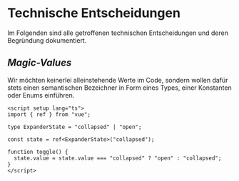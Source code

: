 # Technische Entscheidungen

Im Folgenden sind alle getroffenen technischen Entscheidungen und deren Begründung dokumentiert.

## _Magic-Values_

Wir möchten keinerlei alleinstehende Werte im Code, sondern wollen dafür stets einen semantischen Bezeichner in Form eines Types, einer Konstanten oder Enums einführen.

```ts{4,6}
<script setup lang="ts">
import { ref } from "vue";

type ExpanderState = "collapsed" | "open";

const state = ref<ExpanderState>("collapsed");

function toggle() {
  state.value = state.value === "collapsed" ? "open" : "collapsed";
}
</script>
```
